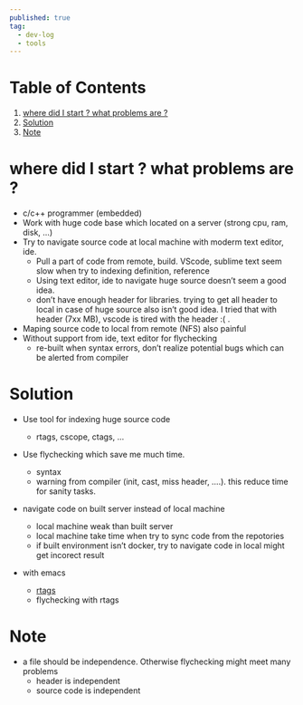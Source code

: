 ```yaml
---
published: true
tag:
  - dev-log
  - tools
---
```


# Table of Contents

1.  [where did I start ? what problems are ?](#orgcc86f88)
2.  [Solution](#orgde7d8fb)
3.  [Note](#orge865e86)

<a id="orgcc86f88"></a>

# where did I start ? what problems are ?

-   c/c++ programmer (embedded)
-   Work with huge code base which located on a server (strong cpu, ram, disk, &#x2026;)
-   Try to navigate source code at local machine with moderm text editor, ide.
    -   Pull a part of code from remote, build. VScode, sublime text seem slow when try to indexing definition, reference
    -   Using text editor, ide to navigate huge source doesn&rsquo;t seem a good idea.
    -   don&rsquo;t have enough header for libraries. trying to get all header to local in case of huge source also isn&rsquo;t good idea. I tried that with header (7xx MB), vscode is tired with the header :( .
-   Maping source code to local from remote (NFS) also painful
-   Without support from ide, text editor for flychecking
    -   re-built when syntax errors, don&rsquo;t realize potential bugs which can be alerted from compiler


<a id="orgde7d8fb"></a>

# Solution

-   Use tool for indexing huge source code
    -   rtags, cscope, ctags, &#x2026;
-   Use flychecking which save me much time.
    -   syntax
    -   warning from compiler (init, cast, miss header, &#x2026;.). this reduce time for sanity tasks.

-   navigate code on built server instead of local machine
    -   local machine weak than built server
    -   local machine take time when try to sync code from the repotories
    -   if built environment isn&rsquo;t docker, try to navigate code in local might get incorect result

-   with emacs
    -   [rtags](<https://github.com/Andersbakken/rtags>)
    -   flychecking with rtags


<a id="orge865e86"></a>

# Note

-   a file should be independence. Otherwise flychecking might meet many problems
    -   header is independent
    -   source code is independent

